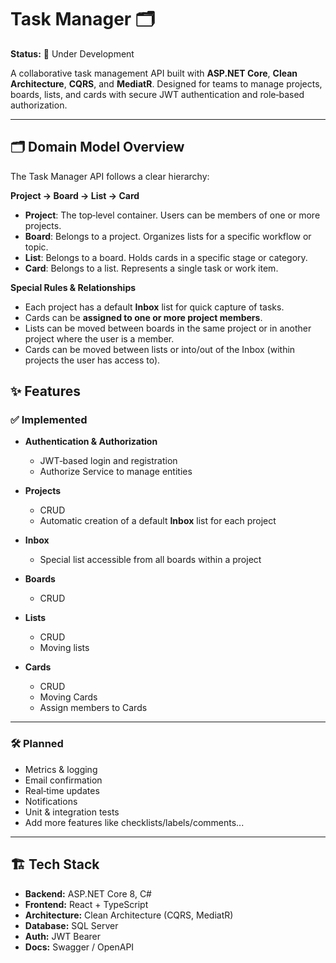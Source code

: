 # Task Manager 🗂️

**Status:** 🚧 Under Development

A collaborative task management API built with **ASP.NET Core**, **Clean Architecture**, **CQRS**, and **MediatR**.
Designed for teams to manage projects, boards, lists, and cards with secure JWT authentication and role‑based authorization.

---

## 🗂️ Domain Model Overview

The Task Manager API follows a clear hierarchy:

**Project → Board → List → Card**

* **Project**: The top‑level container. Users can be members of one or more projects.
* **Board**: Belongs to a project. Organizes lists for a specific workflow or topic.
* **List**: Belongs to a board. Holds cards in a specific stage or category.
* **Card**: Belongs to a list. Represents a single task or work item.

**Special Rules & Relationships**

* Each project has a default **Inbox** list for quick capture of tasks.
* Cards can be **assigned to one or more project members**.
* Lists can be moved between boards in the same project or in another project where the user is a member.
* Cards can be moved between lists or into/out of the Inbox (within projects the user has access to).

## ✨ Features

### ✅ Implemented

* **Authentication & Authorization**
  * JWT‑based login and registration
  * Authorize Service to manage entities

* **Projects**
  * CRUD
  * Automatic creation of a default **Inbox** list for each project

* **Inbox**
  * Special list accessible from all boards within a project

* **Boards**
  * CRUD

* **Lists**
  * CRUD
  * Moving lists

* **Cards**
  * CRUD
  * Moving Cards
  * Assign members to Cards

---

### 🛠 Planned

* Metrics & logging
* Email confirmation
* Real‑time updates
* Notifications
* Unit & integration tests
* Add more features like checklists/labels/comments...

---

## 🏗️ Tech Stack

* **Backend:** ASP.NET Core 8, C#
* **Frontend:** React + TypeScript
* **Architecture:** Clean Architecture (CQRS, MediatR)
* **Database:** SQL Server
* **Auth:** JWT Bearer
* **Docs:** Swagger / OpenAPI
